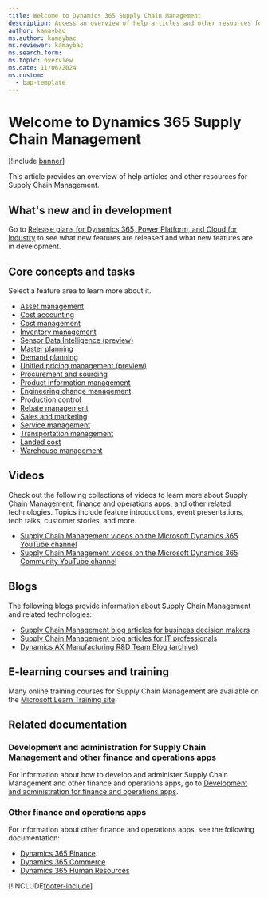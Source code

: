 ```yaml
---
title: Welcome to Dynamics 365 Supply Chain Management
description: Access an overview of help articles and other resources for Dynamics 365 Supply Chain Management with an outline on core concepts and tasks.   
author: kamaybac
ms.author: kamaybac
ms.reviewer: kamaybac
ms.search.form:
ms.topic: overview
ms.date: 11/06/2024
ms.custom: 
  - bap-template
---
```


# Welcome to Dynamics 365 Supply Chain Management

[!include [banner](includes/banner.md)]

This article provides an overview of help articles and other resources for Supply Chain Management.

## What's new and in development

Go to [Release plans for Dynamics 365, Power Platform, and Cloud for Industry](/dynamics365/release-plans/) to see what new features are released and what new features are in development.

## Core concepts and tasks

Select a feature area to learn more about it.

- [Asset management](asset-management/index.md)
- [Cost accounting](../finance/cost-accounting/cost-accounting-home-page.md)
- [Cost management](cost-management/cost-management-home-page.md)  
- [Inventory management](inventory/inventory-home-page.md)
- [Sensor Data Intelligence (preview)](sensor-data-intelligence/sdi-home-page.md)
- [Master planning](master-planning/master-planning-home-page.md)
- [Demand planning](demand-planning/demand-planning-home-page.md)
- [Unified pricing management (preview)](unified-pricing-management/upm-pricing-management-overview.md)
- [Procurement and sourcing](procurement/procurement-sourcing-overview.md)
- [Product information management](pim/product-information.md)
- [Engineering change management](engineering-change-management/product-engineering-overview.md)
- [Production control](production-control/production-process-overview.md)
- [Rebate management](rebate-management/rebate-management-overview.md)
- [Sales and marketing](sales-marketing/overview-sales-marketing.md)
- [Service management](service-management/service-management-home-page.md)
- [Transportation management](transportation/transportation-management-overview.md)
- [Landed cost](landed-cost/landed-cost-overview.md)
- [Warehouse management](warehousing/warehouse-configuration.md)

## Videos

Check out the following collections of videos to learn more about Supply Chain Management, finance and operations apps, and other related technologies. Topics include feature introductions, event presentations, tech talks, customer stories, and more.

- [Supply Chain Management videos on the Microsoft Dynamics 365 YouTube channel](https://www.youtube.com/@MicrosoftDynamics365/search?query=SCM)
- [Supply Chain Management videos on the Microsoft Dynamics 365 Community YouTube channel](https://www.youtube.com/@MSD365Community/search?query=SCM)

## Blogs

The following blogs provide information about Supply Chain Management and related technologies:

- [Supply Chain Management blog articles for business decision makers](https://www.microsoft.com/dynamics-365/blog/business-leader/product/dynamics-365-supply-chain-management/)
- [Supply Chain Management blog articles for IT professionals](https://www.microsoft.com/dynamics-365/blog/it-professional/product/dynamics-365-supply-chain-management/)
- [Dynamics AX Manufacturing R&D Team Blog (archive)](/archive/blogs/axmfg/)

## E-learning courses and training

Many online training courses for Supply Chain Management are available on the [Microsoft Learn Training site](/training/browse/?expanded=dynamics-365&products=dynamics-scm&resource_type=learning%20path).

## Related documentation

### Development and administration for Supply Chain Management and other finance and operations apps

For information about how to develop and administer Supply Chain Management and other finance and operations apps, go to [Development and administration for finance and operations apps](../fin-ops-core/dev-itpro/index.md).

### Other finance and operations apps

For information about other finance and operations apps, see the following documentation:

- [Dynamics 365 Finance](../finance/finance-welcome.md).
- [Dynamics 365 Commerce](../commerce/welcome.md)
- [Dynamics 365 Human Resources](../human-resources/welcome.md)

[!INCLUDE[footer-include](../includes/footer-banner.md)]
